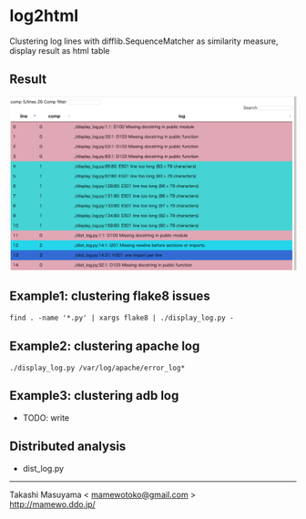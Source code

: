 log2html
=========

Clustering log lines with difflib.SequenceMatcher as similarity measure,
display result as html table

Result 
------
![result image](img/log2html_demo.png)

Example1: clustering flake8 issues
----------------------------------

```
find . -name '*.py' | xargs flake8 | ./display_log.py -
```

Example2: clustering apache log
----------------------------------

```
./display_log.py /var/log/apache/error_log*
```

Example3: clustering adb log
-----------------------------
* TODO: write


Distributed analysis
----------------------
* dist_log.py

----
Takashi Masuyama < mamewotoko@gmail.com >  
http://mamewo.ddo.jp/

